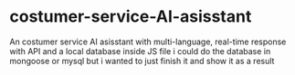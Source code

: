 # costumer-service-AI-asisstant
An costumer service AI asisstant with multi-language, real-time response with API and a local database inside JS file i could do the database in mongoose or mysql but i wanted to just finish it and show it as a result
